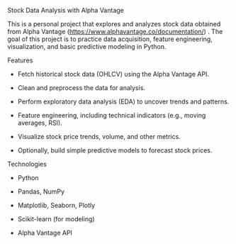 Stock Data Analysis with Alpha Vantage

This is a personal project that explores and analyzes stock data obtained from Alpha Vantage (https://www.alphavantage.co/documentation/)
. The goal of this project is to practice data acquisition, feature engineering, visualization, and basic predictive modeling in Python.

Features

 - Fetch historical stock data (OHLCV) using the Alpha Vantage API.

 - Clean and preprocess the data for analysis.

 - Perform exploratory data analysis (EDA) to uncover trends and patterns.

 - Feature engineering, including technical indicators (e.g., moving averages, RSI).

 - Visualize stock price trends, volume, and other metrics.

 - Optionally, build simple predictive models to forecast stock prices.

Technologies

 - Python

 - Pandas, NumPy

 - Matplotlib, Seaborn, Plotly

 - Scikit-learn (for modeling)

 - Alpha Vantage API
